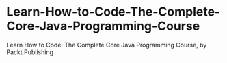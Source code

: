 


# Learn-How-to-Code-The-Complete-Core-Java-Programming-Course
Learn How to Code: The Complete Core Java Programming Course, by Packt Publishing
